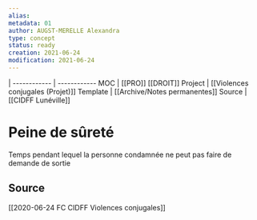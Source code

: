 ```yaml
---
alias:
metadata: 01
author: AUGST-MERELLE Alexandra
type: concept
status: ready
creation: 2021-06-24
modification: 2021-06-24
---
```

 | 
------------ | ------------
MOC | [[PRO]] [[DROIT]]
Project | [[Violences conjugales (Projet)]]
Template | [[Archive/Notes permanentes]]
Source | [[CIDFF Lunéville]]
# Peine de sûreté
Temps pendant lequel la personne condamnée ne peut pas faire de demande de sortie
## Source
[[2020-06-24 FC CIDFF Violences conjugales]]